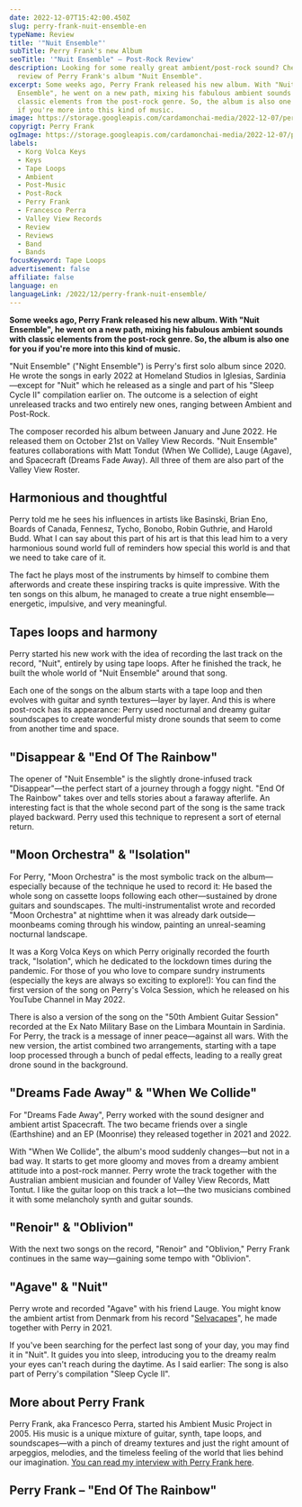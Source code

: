 ```yaml
---
date: 2022-12-07T15:42:00.450Z
slug: perry-frank-nuit-ensemble-en
typeName: Review
title: '"Nuit Ensemble"'
subTitle: Perry Frank's new Album
seoTitle: '"Nuit Ensemble" – Post-Rock Review'
description: Looking for some really great ambient/post-rock sound? Check out my
  review of Perry Frank's album "Nuit Ensemble".
excerpt: Some weeks ago, Perry Frank released his new album. With "Nuit
  Ensemble", he went on a new path, mixing his fabulous ambient sounds with
  classic elements from the post-rock genre. So, the album is also one for you
  if you're more into this kind of music.
image: https://storage.googleapis.com/cardamonchai-media/2022-12-07/perry-frank-nuit-ensemble-jpg-imagine-086888_315463_1024_768/640.webp
copyrigt: Perry Frank
ogImage: https://storage.googleapis.com/cardamonchai-media/2022-12-07/perry-frank-nuit-ensemble-og-jpg-imagine-281818_334f5c_1200_628/640.webp
labels:
  - Korg Volca Keys
  - Keys
  - Tape Loops
  - Ambient
  - Post-Music
  - Post-Rock
  - Perry Frank
  - Francesco Perra
  - Valley View Records
  - Review
  - Reviews
  - Band
  - Bands
focusKeyword: Tape Loops
advertisement: false
affiliate: false
language: en
languageLink: /2022/12/perry-frank-nuit-ensemble/
---
```

**Some weeks ago, Perry Frank released his new album. With "Nuit Ensemble", he went on a new path, mixing his fabulous ambient sounds with classic elements from the post-rock genre. So, the album is also one for you if you're more into this kind of music.**

"Nuit Ensemble" ("Night Ensemble") is Perry's first solo album since 2020. He wrote the songs in early 2022 at Homeland Studios in Iglesias, Sardinia—except for "Nuit" which he released as a single and part of his "Sleep Cycle II" compilation earlier on. The outcome is a selection of eight unreleased tracks and two entirely new ones, ranging between Ambient and Post-Rock.

The composer recorded his album between January and June 2022. He released them on October 21st on Valley View Records. "Nuit Ensemble" features collaborations with Matt Tondut (When We Collide), Lauge (Agave), and Spacecraft (Dreams Fade Away). All three of them are also part of the Valley View Roster.

## Harmonious and thoughtful

Perry told me he sees his influences in artists like Basinski, Brian Eno, Boards of Canada, Fennesz, Tycho, Bonobo, Robin Guthrie, and Harold Budd. What I can say about this part of his art is that this lead him to a very harmonious sound world full of reminders how special this world is and that we need to take care of it.

The fact he plays most of the instruments by himself to combine them afterwords and create these inspiring tracks is quite impressive. With the ten songs on this album, he managed to create a true night ensemble—energetic, impulsive, and very meaningful.

## Tapes loops and harmony

Perry started his new work with the idea of recording the last track on the record, "Nuit", entirely by using tape loops. After he finished the track, he built the whole world of "Nuit Ensemble" around that song.

Each one of the songs on the album starts with a tape loop and then evolves with guitar and synth textures—layer by layer. And this is where post-rock has its appearance: Perry used nocturnal and dreamy guitar soundscapes to create wonderful misty drone sounds that seem to come from another time and space.

## "Disappear & "End Of The Rainbow"

The opener of "Nuit Ensemble" is the slightly drone-infused track "Disappear"—the perfect start of a journey through a foggy night. "End Of The Rainbow" takes over and tells stories about a faraway afterlife. An interesting fact is that the whole second part of the song is the same track played backward. Perry used this technique to represent a sort of eternal return.

## "Moon Orchestra" & "Isolation"

For Perry, "Moon Orchestra" is the most symbolic track on the album—especially because of the technique he used to record it: He based the whole song on cassette loops following each other—sustained by drone guitars and soundscapes. The multi-instrumentalist wrote and recorded "Moon Orchestra" at nighttime when it was already dark outside—moonbeams coming through his window, painting an unreal-seaming nocturnal landscape.

It was a Korg Volca Keys on which Perry originally recorded the fourth track, "Isolation", which he dedicated to the lockdown times during the pandemic. For those of you who love to compare sundry instruments (especially the keys are always so exciting to explore!): You can find the first version of the song on Perry's Volca Session, which he released on his YouTube Channel in May 2022. 

There is also a version of the song on the "50th Ambient Guitar Session" recorded at the Ex Nato Military Base on the Limbara Mountain in Sardinia. For Perry, the track is a message of inner peace—against all wars. With the new version, the artist combined two arrangements, starting with a tape loop processed through a bunch of pedal effects, leading to a really great drone sound in the background.

## "Dreams Fade Away" & "When We Collide"

For "Dreams Fade Away", Perry worked with the sound designer and ambient artist Spacecraft. The two became friends over a single (Earthshine) and an EP (Moonrise) they released together in 2021 and 2022.

With "When We Collide", the album's mood suddenly changes—but not in a bad way. It starts to get more gloomy and moves from a dreamy ambient attitude into a post-rock manner. Perry wrote the track together with the Australian ambient musician and founder of Valley View Records, Matt Tontut. I like the guitar loop on this track a lot—the two musicians combined it with some melancholy synth and guitar sounds.

## "Renoir" & "Oblivion"

With the next two songs on the record, "Renoir" and "Oblivion," Perry Frank continues in the same way—gaining some tempo with "Oblivion".

## "Agave" & "Nuit"

Perry wrote and recorded "Agave" with his friend Lauge. You might know the ambient artist from Denmark from his record "[Selvacapes](/2021/07/perry-frank-lauge-selvascapes/)", he made together with Perry in 2021.

If you've been searching for the perfect last song of your day, you may find it in "Nuit". It guides you into sleep, introducing you to the dreamy realm your eyes can't reach during the daytime. As I said earlier: The song is also part of Perry's compilation "Sleep Cycle II".

## More about Perry Frank

Perry Frank, aka Francesco Perra, started his Ambient Music Project in 2005. His music is a unique mixture of guitar, synth, tape loops, and soundscapes—with a pinch of dreamy textures and just the right amount of arpeggios, melodies, and the timeless feeling of the world that lies behind our imagination. [You can read my interview with Perry Frank here](/2020/11/perry-frank-interview-en).

## Perry Frank – "End Of The Rainbow"

<YouTube id="mScYsCJb4uQ" />